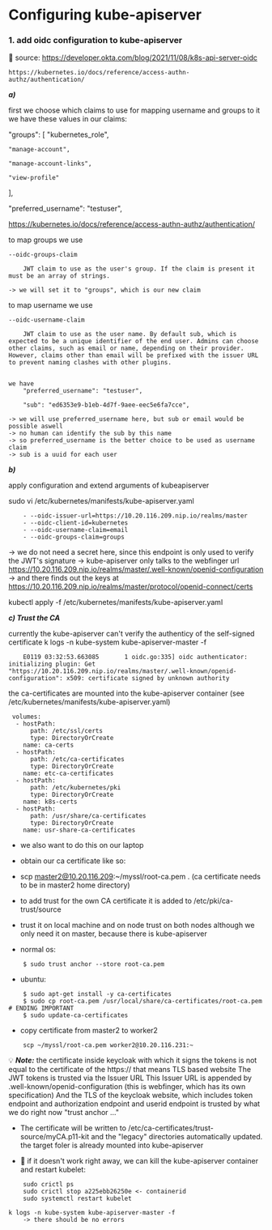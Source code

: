 

# Configuring kube-apiserver

### 1. add oidc configuration to kube-apiserver

📓 source: 
	https://developer.okta.com/blog/2021/11/08/k8s-api-server-oidc
	
	https://kubernetes.io/docs/reference/access-authn-authz/authentication/

***a)***

first we choose which claims to use for mapping username and groups to it
we have these values in our claims:

  "groups": [
    "kubernetes_role",
    
    "manage-account",
    
    "manage-account-links",
    
    "view-profile"
    
  ],

  "preferred_username": "testuser",

https://kubernetes.io/docs/reference/access-authn-authz/authentication/

to map groups we use
	
	--oidc-groups-claim	
	
		JWT claim to use as the user's group. If the claim is present it must be an array of strings.
		
	-> we will set it to "groups", which is our new claim

to map username we use
	
	--oidc-username-claim
		
		JWT claim to use as the user name. By default sub, which is expected to be a unique identifier of the end user. Admins can choose other claims, such as email or name, depending on their provider. However, claims other than email will be prefixed with the issuer URL to prevent naming clashes with other plugins.

	
	we have
  		"preferred_username": "testuser",
		
		"sub": "ed6353e9-b1eb-4d7f-9aee-eec5e6fa7cce",
		
	-> we will use preferred_username here, but sub or email would be possible aswell
	-> no human can identify the sub by this name
	-> so preferred_username is the better choice to be used as username claim
    -> sub is a uuid for each user

***b)***

apply configuration and extend arguments of kubeapiserver

sudo vi /etc/kubernetes/manifests/kube-apiserver.yaml

```
    - --oidc-issuer-url=https://10.20.116.209.nip.io/realms/master
    - --oidc-client-id=kubernetes
    - --oidc-username-claim=email
    - --oidc-groups-claim=groups
```

-> we do not need a secret here, since this endpoint is only used to verify the JWT's signature
-> kube-apiserver only talks to the webfinger url https://10.20.116.209.nip.io/realms/master/.well-known/openid-configuration
-> and there finds out the keys at
	https://10.20.116.209.nip.io/realms/master/protocol/openid-connect/certs

kubectl apply -f /etc/kubernetes/manifests/kube-apiserver.yaml

***c) Trust the CA***

currently the kube-apiserver can't verify the authenticy of the self-signed certificate
	k logs -n kube-system kube-apiserver-master -f
	
		E0119 03:32:53.663085       1 oidc.go:335] oidc authenticator: initializing plugin: Get "https://10.20.116.209.nip.io/realms/master/.well-known/openid-configuration": x509: certificate signed by unknown authority


the ca-certificates are mounted into the kube-apiserver container (see /etc/kubernetes/manifests/kube-apiserver.yaml)
``` 
 volumes:
  - hostPath:
      path: /etc/ssl/certs
      type: DirectoryOrCreate
    name: ca-certs
  - hostPath:
      path: /etc/ca-certificates
      type: DirectoryOrCreate
    name: etc-ca-certificates
  - hostPath:
      path: /etc/kubernetes/pki
      type: DirectoryOrCreate
    name: k8s-certs
  - hostPath:
      path: /usr/share/ca-certificates
      type: DirectoryOrCreate
    name: usr-share-ca-certificates
```


- we also want to do this on our laptop
- obtain our ca certificate like so:
- scp master2@10.20.116.209:~/myssl/root-ca.pem .
(ca certificate needs to be in master2 home directory)

- to add trust for the own CA certificate it is added to /etc/pki/ca-trust/source
- trust it on local machine and on node
trust on both nodes although we only need it on master, because there is kube-apiserver
- normal os:
```
	$ sudo trust anchor --store root-ca.pem
```

- ubuntu:
```
    $ sudo apt-get install -y ca-certificates
    $ sudo cp root-ca.pem /usr/local/share/ca-certificates/root-ca.pem # ENDING IMPORTANT
    $ sudo update-ca-certificates
```

- copy certificate from master2 to worker2
```    
    scp ~/myssl/root-ca.pem worker2@10.20.116.231:~
```

💡 ***Note:*** the certificate inside keycloak with which it signs the tokens is not equal to the certificate of the https:// that means TLS based website
The JWT tokens is trusted via the Issuer URL
    This Issuer URL is appended by .well-known/openid-configuration (this is webfinger, which has its own specification)
And the TLS of the keycloak website, which includes token endpoint and authorization endpoint and userid endpoint is trusted by what we do right now "trust anchor ..."
    

- The certificate will be written to /etc/ca-certificates/trust-source/myCA.p11-kit and the "legacy" directories automatically updated. 
the target foler is already mounted into kube-apiserver

- 🔴 if it doesn't work right away, we can kill the kube-apiserver container and restart kubelet:

```
    sudo crictl ps
    sudo crictl stop a225ebb26250e <- containerid
    sudo systemctl restart kubelet

k logs -n kube-system kube-apiserver-master -f
	-> there should be no errors
```

